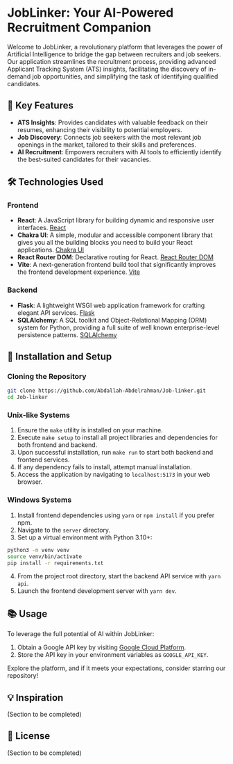 # JobLinker: Your AI-Powered Recruitment Companion

Welcome to JobLinker, a revolutionary platform that leverages the power of Artificial Intelligence to bridge the gap between recruiters and job seekers. Our application streamlines the recruitment process, providing advanced Applicant Tracking System (ATS) insights, facilitating the discovery of in-demand job opportunities, and simplifying the task of identifying qualified candidates.

## 🌟 Key Features

- **ATS Insights**: Provides candidates with valuable feedback on their resumes, enhancing their visibility to potential employers.
- **Job Discovery**: Connects job seekers with the most relevant job openings in the market, tailored to their skills and preferences.
- **AI Recruitment**: Empowers recruiters with AI tools to efficiently identify the best-suited candidates for their vacancies.

## 🛠️ Technologies Used

### Frontend

- **React**: A JavaScript library for building dynamic and responsive user interfaces. [React](https://react.dev/)
- **Chakra UI**: A simple, modular and accessible component library that gives you all the building blocks you need to build your React applications. [Chakra UI](https://v2.chakra-ui.com/getting-started)
- **React Router DOM**: Declarative routing for React. [React Router DOM](https://reactrouter.com/en/main/start/overview)
- **Vite**: A next-generation frontend build tool that significantly improves the frontend development experience. [Vite](https://vitejs.dev/guide/)

### Backend

- **Flask**: A lightweight WSGI web application framework for crafting elegant API services. [Flask](https://flask.palletsprojects.com/en/3.0.x/)
- **SQLAlchemy**: A SQL toolkit and Object-Relational Mapping (ORM) system for Python, providing a full suite of well known enterprise-level persistence patterns. [SQLAlchemy](https://www.sqlalchemy.org/)

## 🚀 Installation and Setup

### Cloning the Repository

```bash
git clone https://github.com/Abdallah-Abdelrahman/Job-linker.git
cd Job-linker
```

### Unix-like Systems

1. Ensure the `make` utility is installed on your machine.
2. Execute `make setup` to install all project libraries and dependencies for both frontend and backend.
3. Upon successful installation, run `make run` to start both backend and frontend services.
4. If any dependency fails to install, attempt manual installation.
5. Access the application by navigating to `localhost:5173` in your web browser.

### Windows Systems

1. Install frontend dependencies using `yarn` or `npm install` if you prefer npm.
2. Navigate to the `server` directory.
3. Set up a virtual environment with Python 3.10+:

```bash
python3 -m venv venv
source venv/bin/activate
pip install -r requirements.txt
```

4. From the project root directory, start the backend API service with `yarn api`.
5. Launch the frontend development server with `yarn dev`.

## 📚 Usage

To leverage the full potential of AI within JobLinker:

1. Obtain a Google API key by visiting [Google Cloud Platform](https://aistudio.google.com/app/apikey).
2. Store the API key in your environment variables as `GOOGLE_API_KEY`.

Explore the platform, and if it meets your expectations, consider starring our repository!

## 💡 Inspiration

(Section to be completed)

## 📄 License

(Section to be completed)
